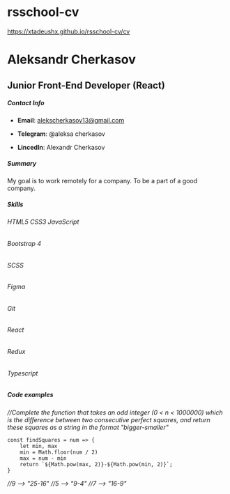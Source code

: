 # rsschool-cv

https://xtadeushx.github.io/rsschool-cv/cv

# Aleksandr Cherkasov

## Junior Front-End Developer (React)

##### Contact Info

- **Email**: alekscherkasov13@gmail.com

- **Telegram**: @aleksa cherkasov

- **LincedIn**: Alexandr Cherkasov

##### Summary

My goal is to work remotely for a company.
To be a part of a good company. 

##### Skills

###### HTML5 CSS3 JavaScript

###### Bootstrap 4

###### SCSS

###### Figma

###### Git

###### React

###### Redux

###### Typescript

##### Code examples

_//Complete the function that takes an odd integer (0 < n < 1000000) which is the difference between two consecutive perfect squares, and return these squares as a string in the format "bigger-smaller"_

```
const findSquares = num => {
    let min, max
    min = Math.floor(num / 2)
    max = num - min
    return `${Math.pow(max, 2)}-${Math.pow(min, 2)}`;
}
```

_//9 --> "25-16" //5 --> "9-4" //7 --> "16-9"_
